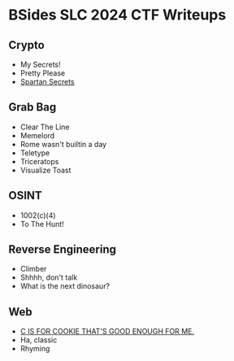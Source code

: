 # BSides SLC 2024 CTF Writeups

## Crypto
- My Secrets!
- Pretty Please
- [Spartan Secrets](./crypto/spartan-secrets/writeup.md)

## Grab Bag
- Clear The Line
- Memelord
- Rome wasn't builtin a day
- Teletype
- Triceratops
- Visualize Toast

## OSINT
- 1002(c)(4)
- To The Hunt!

## Reverse Engineering
- Climber
- Shhhh, don't talk
- What is the next dinosaur?

## Web
- [C IS FOR COOKIE THAT'S GOOD ENOUGH FOR ME.](./web/c-is-for-cookie/writeup.md)
- Ha, classic
- Rhyming
